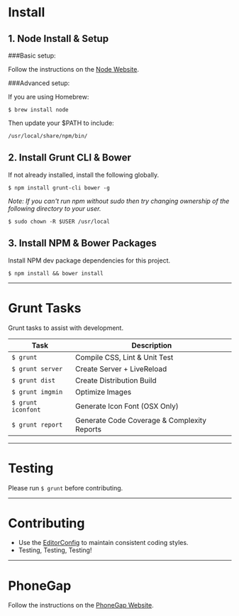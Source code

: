 # Install

## 1. Node Install & Setup

###Basic setup:

Follow the instructions on the [Node Website](http://nodejs.org/).

###Advanced setup:

If you are using Homebrew:

	$ brew install node

Then update your $PATH to include:

	/usr/local/share/npm/bin/


## 2. Install Grunt CLI & Bower

If not already installed, install the following globally.

	$ npm install grunt-cli bower -g

*Note: If you can't run npm without sudo then try changing ownership of the following directory to your user.*

	$ sudo chown -R $USER /usr/local


## 3. Install NPM & Bower Packages

Install NPM dev package dependencies for this project.

	$ npm install && bower install

-----------------

# Grunt Tasks

Grunt tasks to assist with development.

| Task              | Description
|-------------------|------------
|`$ grunt`          | Compile CSS, Lint & Unit Test
|`$ grunt server`   | Create Server + LiveReload
|`$ grunt dist`     | Create Distribution Build
|`$ grunt imgmin`   | Optimize Images
|`$ grunt iconfont` | Generate Icon Font (OSX Only)
|`$ grunt report`   | Generate Code Coverage & Complexity Reports

-----------------

# Testing

Please run `$ grunt` before contributing.

-----------------

# Contributing

- Use the [EditorConfig](http://editorconfig.org/) to maintain consistent coding styles.
- Testing, Testing, Testing!

-----------------

# PhoneGap

Follow the instructions on the [PhoneGap Website](http://phonegap.com/install/).
